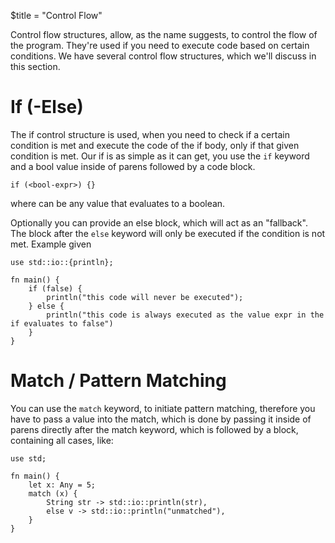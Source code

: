 $title = "Control Flow"

Control flow structures, allow, as the name suggests, to control the flow of the program. They're used if you need to execute code based on certain conditions.
We have several control flow structures, which we'll discuss in this section.

# If (-Else)
The if control structure is used, when you need to check if a certain condition is met and execute the code of the if body, only if that given condition is met.
Our if is as simple as it can get, you use the `if` keyword and a bool value inside of parens followed by a code block.
```duck
if (<bool-expr>) {}
```
where <bool-expr> can be any value that evaluates to a boolean.

Optionally you can provide an else block, which will act as an "fallback". The block after the `else` keyword will only be executed if the condition is not met.
Example given
```duck
use std::io::{println};

fn main() {
    if (false) {
        println("this code will never be executed");
    } else {
        println("this code is always executed as the value expr in the if evaluates to false")
    }
}
```

# Match / Pattern Matching
You can use the `match` keyword, to initiate pattern matching, therefore you have to pass a value into the match, which is done by passing it inside of parens directly after the match keyword, which is followed by a block, containing all cases, like:

```duck
use std;

fn main() {
    let x: Any = 5;
    match (x) {
        String str -> std::io::println(str),
        else v -> std::io::println("unmatched"),
    }
}
```
